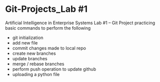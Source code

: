 # Git-Projects_Lab #1
Artificial Intelligence in Enterprise Systems Lab #1 – Git Project practicing basic commands to perform the following
- git initialization
- add new file
- commit changes made to local repo
- create new branches
- update branches
- merge / rebase branches
- perform push operation to update github
- uploading a python file

